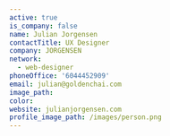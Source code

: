 ```yaml
---
active: true
is_company: false
name: Julian Jorgensen
contactTitle: UX Designer
company: JORGENSEN
network:
  - web-designer
phoneOffice: '6044452909'
email: julian@goldenchai.com
image_path:
color:
website: julianjorgensen.com
profile_image_path: /images/person.png
---
```

